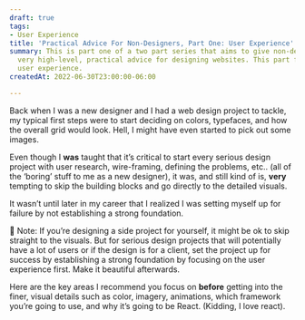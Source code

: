 ```yaml
---
draft: true
tags:
- User Experience
title: 'Practical Advice For Non-Designers, Part One: User Experience'
summary: This is part one of a two part series that aims to give non-designers some
  very high-level, practical advice for designing websites. This part focuses on overall
  user experience.
createdAt: 2022-06-30T23:00:00-06:00

---
```

Back when I was a new designer and I had a web design project to tackle, my typical first steps were to start deciding on colors, typefaces, and how the overall grid would look. Hell, I might have even started to pick out some images.

Even though I **was** taught that it’s critical to start every serious design project with user research, wire-framing, defining the problems, etc.. (all of the ‘boring’ stuff to me as a new designer), it was, and still kind of is, **very** tempting to skip the building blocks and go directly to the detailed visuals.

It wasn’t until later in my career that I realized I was setting myself up for failure by not establishing a strong foundation.

<aside> 📝 Note: If you’re designing a side project for yourself, it might be ok to skip straight to the visuals. But for serious design projects that will potentially have a lot of users or if the design is for a client, set the project up for success by establishing a strong foundation by focusing on the user experience first. Make it beautiful afterwards.

</aside>

Here are the key areas I recommend you focus on **before** getting into the finer, visual details such as color, imagery, animations, which framework you’re going to use, and why it’s going to be React. (Kidding, I love react).